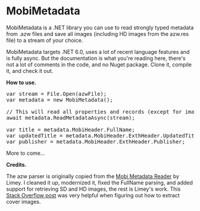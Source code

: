 # MobiMetadata

MobiMetadata is a .NET library you can use to read strongly typed metadata from .azw files and save all images (including HD images from the azw.res file) to a stream of your choice.  

MobiMetadata targets .NET 6.0, uses a lot of recent language features and is fully async. But the documentation is what you're reading here, there's not a lot of comments in the code, and no Nuget package. Clone it, compile it, and check it out.

**How to use.**

<pre>
var stream = File.Open(azwFile);
var metadata = new MobiMetadata();

// This will read all properties and records (except for image records) in all headers 
await metadata.ReadMetadataAsync(stream);

var title = metadata.MobiHeader.FullName;
var updatedTitle = metadata.MobiHeader.ExthHeader.UpdatedTitle;
var publisher = metadata.MobiHeader.ExthHeader.Publisher;
</pre>

More to come...

**Credits.**

The azw parser is originally copied from the [Mobi Metadata Reader](https://www.mobileread.com/forums/showthread.php?t=185565) by Limey. I cleaned it up, modernized it, fixed the FullName parsing, and added support for retrieving SD and HD images, the rest is Limey's work. This [Stack Overflow post](https://stackoverflow.com/questions/24233834/getting-cover-image-from-a-mobi-file) was very helpful when figuring out how to extract cover images.

